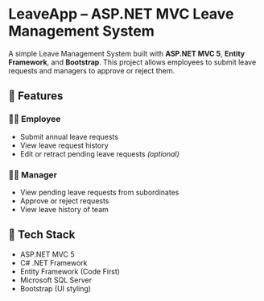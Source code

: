 # LeaveApp – ASP.NET MVC Leave Management System

A simple Leave Management System built with **ASP.NET MVC 5**, **Entity Framework**, and **Bootstrap**. This project allows employees to submit leave requests and managers to approve or reject them.

## 🚀 Features

### 👨‍💼 Employee
- Submit annual leave requests
- View leave request history
- Edit or retract pending leave requests *(optional)*

### 👩‍💼 Manager
- View pending leave requests from subordinates
- Approve or reject requests
- View leave history of team

## 🧱 Tech Stack

- ASP.NET MVC 5
- C# .NET Framework
- Entity Framework (Code First)
- Microsoft SQL Server
- Bootstrap (UI styling)
